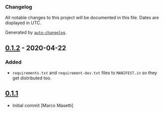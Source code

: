 ### Changelog

All notable changes to this project will be documented in this file. Dates are displayed in UTC.

Generated by [`auto-changelog`](https://github.com/CookPete/auto-changelog).

## [0.1.2][] - 2020-04-22

[0.1.2]: https://github.com/chaostoolkit/chaostoolkit-kubernetes/compare/0.1.1...0.1.2

### Added

- `requirements.txt` and `requirement-dev.txt`  files to `MANIFEST.in` so they
  get distributed too.


## [0.1.1][]

[0.1.1]: https://github.com/chaostoolkit/chaostoolkit-kubernetes/tree/0.1.1


- Initial commit [Marco Masetti]
